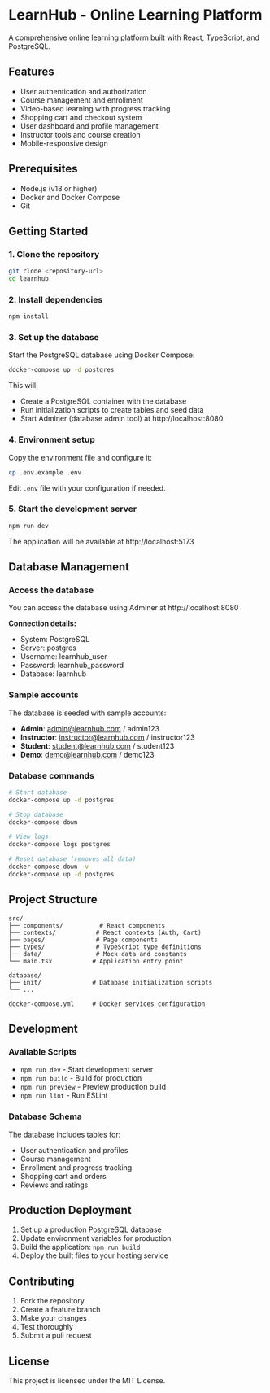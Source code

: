# LearnHub - Online Learning Platform

A comprehensive online learning platform built with React, TypeScript, and PostgreSQL.

## Features

- User authentication and authorization
- Course management and enrollment
- Video-based learning with progress tracking
- Shopping cart and checkout system
- User dashboard and profile management
- Instructor tools and course creation
- Mobile-responsive design

## Prerequisites

- Node.js (v18 or higher)
- Docker and Docker Compose
- Git

## Getting Started

### 1. Clone the repository

```bash
git clone <repository-url>
cd learnhub
```

### 2. Install dependencies

```bash
npm install
```

### 3. Set up the database

Start the PostgreSQL database using Docker Compose:

```bash
docker-compose up -d postgres
```

This will:
- Create a PostgreSQL container with the database
- Run initialization scripts to create tables and seed data
- Start Adminer (database admin tool) at http://localhost:8080

### 4. Environment setup

Copy the environment file and configure it:

```bash
cp .env.example .env
```

Edit `.env` file with your configuration if needed.

### 5. Start the development server

```bash
npm run dev
```

The application will be available at http://localhost:5173

## Database Management

### Access the database

You can access the database using Adminer at http://localhost:8080

**Connection details:**
- System: PostgreSQL
- Server: postgres
- Username: learnhub_user
- Password: learnhub_password
- Database: learnhub

### Sample accounts

The database is seeded with sample accounts:

- **Admin**: admin@learnhub.com / admin123
- **Instructor**: instructor@learnhub.com / instructor123
- **Student**: student@learnhub.com / student123
- **Demo**: demo@learnhub.com / demo123

### Database commands

```bash
# Start database
docker-compose up -d postgres

# Stop database
docker-compose down

# View logs
docker-compose logs postgres

# Reset database (removes all data)
docker-compose down -v
docker-compose up -d postgres
```

## Project Structure

```
src/
├── components/          # React components
├── contexts/           # React contexts (Auth, Cart)
├── pages/              # Page components
├── types/              # TypeScript type definitions
├── data/               # Mock data and constants
└── main.tsx           # Application entry point

database/
├── init/              # Database initialization scripts
└── ...

docker-compose.yml     # Docker services configuration
```

## Development

### Available Scripts

- `npm run dev` - Start development server
- `npm run build` - Build for production
- `npm run preview` - Preview production build
- `npm run lint` - Run ESLint

### Database Schema

The database includes tables for:
- User authentication and profiles
- Course management
- Enrollment and progress tracking
- Shopping cart and orders
- Reviews and ratings

## Production Deployment

1. Set up a production PostgreSQL database
2. Update environment variables for production
3. Build the application: `npm run build`
4. Deploy the built files to your hosting service

## Contributing

1. Fork the repository
2. Create a feature branch
3. Make your changes
4. Test thoroughly
5. Submit a pull request

## License

This project is licensed under the MIT License.